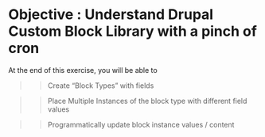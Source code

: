 # Objective : Understand Drupal Custom Block Library with a pinch of cron

At the end of this exercise, you will be able to

 >> Create “Block Types” with fields

 >> Place Multiple Instances of the block type with different field values

 >> Programmatically update block instance values / content



